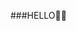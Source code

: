###HELLO🖐🏻
<!--
-🏫 I am MS AI SCHOOL Student 
-🌱 I am currently learning AI, ML, Cloud!
-...uploading ✨
--!>

